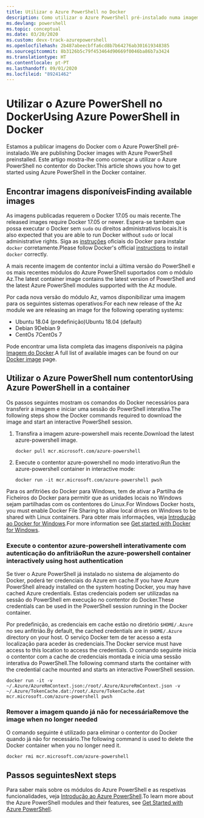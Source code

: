```yaml
---
title: Utilizar o Azure PowerShell no Docker
description: Como utilizar o Azure PowerShell pré-instalado numa imagem do Docker.
ms.devlang: powershell
ms.topic: conceptual
ms.date: 03/20/2020
ms.custom: devx-track-azurepowershell
ms.openlocfilehash: 2b487abeecbffa6cd8b7b64276ab301619348385
ms.sourcegitcommit: 8b3126b5c79f453464d90669f0046ba86b7a3424
ms.translationtype: HT
ms.contentlocale: pt-PT
ms.lasthandoff: 09/01/2020
ms.locfileid: "89241462"
---
```

# <a name="using-azure-powershell-in-docker"></a><span data-ttu-id="cc71f-103">Utilizar o Azure PowerShell no Docker</span><span class="sxs-lookup"><span data-stu-id="cc71f-103">Using Azure PowerShell in Docker</span></span>

<span data-ttu-id="cc71f-104">Estamos a publicar imagens do Docker com o Azure PowerShell pré-instalado.</span><span class="sxs-lookup"><span data-stu-id="cc71f-104">We are publishing Docker images with Azure PowerShell preinstalled.</span></span> <span data-ttu-id="cc71f-105">Este artigo mostra-lhe como começar a utilizar o Azure PowerShell no contentor do Docker.</span><span class="sxs-lookup"><span data-stu-id="cc71f-105">This article shows you how to get started using Azure PowerShell in the Docker container.</span></span>

## <a name="finding-available-images"></a><span data-ttu-id="cc71f-106">Encontrar imagens disponíveis</span><span class="sxs-lookup"><span data-stu-id="cc71f-106">Finding available images</span></span>

<span data-ttu-id="cc71f-107">As imagens publicadas requerem o Docker 17.05 ou mais recente.</span><span class="sxs-lookup"><span data-stu-id="cc71f-107">The released images require Docker 17.05 or newer.</span></span> <span data-ttu-id="cc71f-108">Espera-se também que possa executar o Docker sem `sudo` ou direitos administrativos locais.</span><span class="sxs-lookup"><span data-stu-id="cc71f-108">It is also expected that you are able to run Docker without `sudo` or local administrative rights.</span></span> <span data-ttu-id="cc71f-109">Siga as [instruções][install] oficiais do Docker para instalar `docker` corretamente.</span><span class="sxs-lookup"><span data-stu-id="cc71f-109">Please follow Docker's official [instructions][install] to install `docker` correctly.</span></span>

<span data-ttu-id="cc71f-110">A mais recente imagem de contentor inclui a última versão do PowerShell e os mais recentes módulos do Azure PowerShell suportados com o módulo Az.</span><span class="sxs-lookup"><span data-stu-id="cc71f-110">The latest container image contains the latest version of PowerShell and the latest Azure PowerShell modules supported with the Az module.</span></span>

<span data-ttu-id="cc71f-111">Por cada nova versão do módulo Az, vamos disponibilizar uma imagem para os seguintes sistemas operativos:</span><span class="sxs-lookup"><span data-stu-id="cc71f-111">For each new release of the Az module we are releasing an image for the following operating systems:</span></span>

- <span data-ttu-id="cc71f-112">Ubuntu 18.04 (predefinição)</span><span class="sxs-lookup"><span data-stu-id="cc71f-112">Ubuntu 18.04 (default)</span></span>
- <span data-ttu-id="cc71f-113">Debian 9</span><span class="sxs-lookup"><span data-stu-id="cc71f-113">Debian 9</span></span>
- <span data-ttu-id="cc71f-114">CentOs 7</span><span class="sxs-lookup"><span data-stu-id="cc71f-114">CentOs 7</span></span>

<span data-ttu-id="cc71f-115">Pode encontrar uma lista completa das imagens disponíveis na página [Imagem do Docker][az image].</span><span class="sxs-lookup"><span data-stu-id="cc71f-115">A full list of available images can be found on our [Docker image][az image] page.</span></span>

## <a name="using-azure-powershell-in-a-container"></a><span data-ttu-id="cc71f-116">Utilizar o Azure PowerShell num contentor</span><span class="sxs-lookup"><span data-stu-id="cc71f-116">Using Azure PowerShell in a container</span></span>

<span data-ttu-id="cc71f-117">Os passos seguintes mostram os comandos do Docker necessários para transferir a imagem e iniciar uma sessão do PowerShell interativa.</span><span class="sxs-lookup"><span data-stu-id="cc71f-117">The following steps show the Docker commands required to download the image and start an interactive PowerShell session.</span></span>

1. <span data-ttu-id="cc71f-118">Transfira a imagem azure-powershell mais recente.</span><span class="sxs-lookup"><span data-stu-id="cc71f-118">Download the latest azure-powershell image.</span></span>

   ```console
   docker pull mcr.microsoft.com/azure-powershell
   ```

1. <span data-ttu-id="cc71f-119">Execute o contentor azure-powershell no modo interativo:</span><span class="sxs-lookup"><span data-stu-id="cc71f-119">Run the azure-powershell container in interactive mode:</span></span>

   ```console
   docker run -it mcr.microsoft.com/azure-powershell pwsh
   ```

<span data-ttu-id="cc71f-120">Para os anfitriões do Docker para Windows, tem de ativar a Partilha de Ficheiros do Docker para permitir que as unidades locais no Windows sejam partilhadas com os contentores do Linux.</span><span class="sxs-lookup"><span data-stu-id="cc71f-120">For Windows Docker hosts, you must enable Docker File Sharing to allow local drives on Windows to be shared with Linux containers.</span></span> <span data-ttu-id="cc71f-121">Para obter mais informações, veja [Introdução ao Docker for Windows][file-sharing].</span><span class="sxs-lookup"><span data-stu-id="cc71f-121">For more information see [Get started with Docker for Windows][file-sharing].</span></span>

### <a name="run-the-azure-powershell-container-interactively-using-host-authentication"></a><span data-ttu-id="cc71f-122">Execute o contentor azure-powershell interativamente com autenticação do anfitrião</span><span class="sxs-lookup"><span data-stu-id="cc71f-122">Run the azure-powershell container interactively using host authentication</span></span>

<span data-ttu-id="cc71f-123">Se tiver o Azure PowerShell já instalado no sistema de alojamento do Docker, poderá ter credenciais do Azure em cache.</span><span class="sxs-lookup"><span data-stu-id="cc71f-123">If you have Azure PowerShell already installed on the system hosting Docker, you may have cached Azure credentials.</span></span> <span data-ttu-id="cc71f-124">Estas credenciais podem ser utilizadas na sessão do PowerShell em execução no contentor do Docker.</span><span class="sxs-lookup"><span data-stu-id="cc71f-124">These credentials can be used in the PowerShell session running in the Docker container.</span></span>

<span data-ttu-id="cc71f-125">Por predefinição, as credenciais em cache estão no diretório `$HOME/.Azure` no seu anfitrião.</span><span class="sxs-lookup"><span data-stu-id="cc71f-125">By default, the cached credentials are in `$HOME/.Azure` directory on your host.</span></span> <span data-ttu-id="cc71f-126">O serviço Docker tem de ter acesso a esta localização para aceder às credenciais.</span><span class="sxs-lookup"><span data-stu-id="cc71f-126">The Docker service must have access to this location to access the credentials.</span></span> <span data-ttu-id="cc71f-127">O comando seguinte inicia o contentor com a cache de credenciais montada e inicia uma sessão interativa do PowerShell.</span><span class="sxs-lookup"><span data-stu-id="cc71f-127">The following command starts the container with the credential cache mounted and starts an interactive PowerShell session.</span></span>

```console
docker run -it -v ~/.Azure/AzureRmContext.json:/root/.Azure/AzureRmContext.json -v ~/.Azure/TokenCache.dat:/root/.Azure/TokenCache.dat mcr.microsoft.com/azure-powershell pwsh
```

### <a name="remove-the-image-when-no-longer-needed"></a><span data-ttu-id="cc71f-128">Remover a imagem quando já não for necessária</span><span class="sxs-lookup"><span data-stu-id="cc71f-128">Remove the image when no longer needed</span></span>

<span data-ttu-id="cc71f-129">O comando seguinte é utilizado para eliminar o contentor do Docker quando já não for necessário.</span><span class="sxs-lookup"><span data-stu-id="cc71f-129">The following command is used to delete the Docker container when you no longer need it.</span></span>

```console
docker rmi mcr.microsoft.com/azure-powershell
```

## <a name="next-steps"></a><span data-ttu-id="cc71f-130">Passos seguintes</span><span class="sxs-lookup"><span data-stu-id="cc71f-130">Next steps</span></span>

<span data-ttu-id="cc71f-131">Para saber mais sobre os módulos do Azure PowerShell e as respetivas funcionalidades, veja [Introdução ao Azure PowerShell](get-started-azureps.md).</span><span class="sxs-lookup"><span data-stu-id="cc71f-131">To learn more about the Azure PowerShell modules and their features, see [Get Started with Azure PowerShell](get-started-azureps.md).</span></span>

<!-- link references -->
[install]: https://docs.docker.com/engine/installation/
[powershell image]: https://hub.docker.com/_/microsoft-powershell
[az image]: https://hub.docker.com/_/microsoft-azure-powershell
[file-sharing]: https://docs.docker.com/docker-for-windows/#file-sharing
